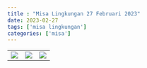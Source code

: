 ```yaml
---
title : "Misa Lingkungan 27 Februari 2023"
date: 2023-02-27
tags: ['misa lingkungan']
categories: ['misa']
---
```

| | | |
|---|---|---|
| ![](/img/misa27feb233.avif) | ![](/img/misa27feb234.avif) | ![](/img/misa27feb235.avif) | 
